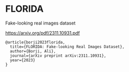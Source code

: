 # FLORIDA

Fake-looking real images dataset

https://arxiv.org/pdf/2311.10931.pdf

```
@article{borji2023florida,
  title={FLORIDA: Fake-looking Real Images Dataset},
  author={Borji, Ali},
  journal={arXiv preprint arXiv:2311.10931},
  year={2023}
}
```
